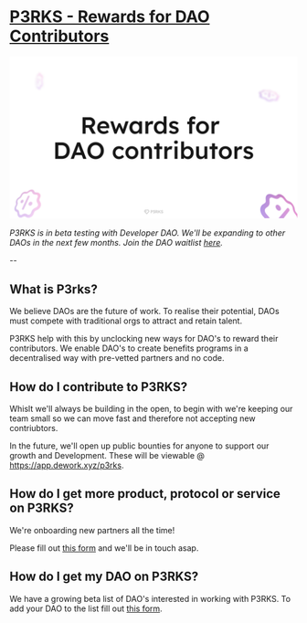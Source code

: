# [P3RKS - Rewards for DAO Contributors](p3rks.xyz)

![](/public/twitter-card.png)

_P3RKS is in beta testing with Developer DAO. We'll be expanding to other DAOs in the next few months. Join the DAO waitlist [here](https://airtable.com/shrmK5l1ZdifJAtJY)._

--

## What is P3rks?

We believe DAOs are the future of work. To realise their potential, DAOs must compete with traditional orgs to attract and retain talent.

P3RKS help with this by unclocking new ways for DAO's to reward their contributors. We enable DAO's to create benefits programs in a decentralised way with pre-vetted partners and no code.

## How do I contribute to P3RKS?

Whislt we'll always be building in the open, to begin with we're keeping our team small so we can move fast and therefore not accepting new contriubtors.

In the future, we'll open up public bounties for anyone to support our growth and Development. These will be viewable @ https://app.dework.xyz/p3rks.

## How do I get more product, protocol or service on P3RKS?

We're onboarding new partners all the time!

Please fill out [this form](https://airtable.com/shrwGFJhHZGw88oC5) and we'll be in touch asap.

## How do I get my DAO on P3RKS?

We have a growing beta list of DAO's interested in working with P3RKS. To add your DAO to the list fill out [this form](https://airtable.com/shrmK5l1ZdifJAtJY).
